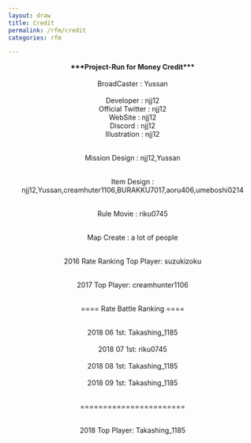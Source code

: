 ```yaml
---
layout: draw
title: Credit
permalink: /rfm/credit 
categories: rfm 

---
```


<div style="text-align: center;">
<b>***Project-Run for Money Credit***</b>
</div><br>

<div style="text-align: center;">
BroadCaster : Yussan<br><br>
Developer : njj12<br>
Official Twitter : njj12<br>
WebSite : njj12<br>
Discord : njj12<br>
Illustration : njj12<br><br>

Mission Design : njj12,Yussan<br><br>

Item Design : njj12,Yussan,creamhuter1106,BURAKKU7017,aoru406,umeboshi0214<br><br>

Rule Movie : riku0745<br><br>

Map Create : a lot of people<br><br>

2016 Rate Ranking Top Player: suzukizoku<br><br>

2017 Top Player: creamhunter1106<br><br>


==== Rate Battle Ranking ====<br><br> 

2018 06 1st: Takashing_1185<br><br> 
2018 07 1st: riku0745<br><br>
2018 08 1st: Takashing_1185<br><br> 
2018 09 1st: Takashing_1185<br><br> 

=======================<br><br> 


2018 Top Player: Takashing_1185<br><br>

</div>
